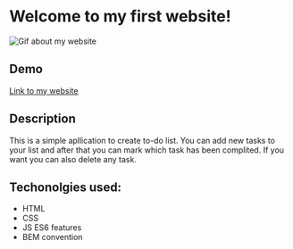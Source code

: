 # Welcome to my first website!
![Gif about my website](https://media3.giphy.com/media/v1.Y2lkPTc5MGI3NjExdXF5eWVhZ2dycThwajAyb3hwbm1rYTJ5MnU3dGQwYzlwNDBwcnQybSZlcD12MV9pbnRlcm5hbF9naWZfYnlfaWQmY3Q9Zw/m1sRWcrbuupr8t1aNO/giphy.gif)

## Demo
[Link to my website](https://mariakarowska.github.io/tasks-list/)

## Description
This is a simple apllication to create to-do list. You can add new tasks to your list and after that you can mark which task has been complited. If you want you can also delete any task.

## Techonolgies used:
- HTML
- CSS
- JS ES6 features
- BEM convention
